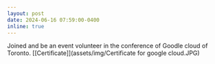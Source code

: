 ```yaml
---
layout: post
date: 2024-06-16 07:59:00-0400
inline: true
---
```

<!-- A simple inline announcement with Markdown emoji! :sparkles: :smile: -->
Joined and be an event volunteer in the conference of Goodle cloud of Toronto. [[Certificate]](assets/img/Certificate for google cloud.JPG)